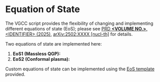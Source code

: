 # Equation of State

The VGCC script provides the flexibility of changing and implementing different equations of state (EoS); please see [PRD **\<VOLUME NO.\>**, \<IDENTIFIER\> (2025)](), [arXiv:2502:XXXX [nucl-th]]() for details.

Two equations of state are implemented here:

1. **EoS1 (Massless QGP):**
2. **EoS2 (Conformal plasma):**

Custom equations of state can be implemented using the [EoS template](eos_template.py) provided.
